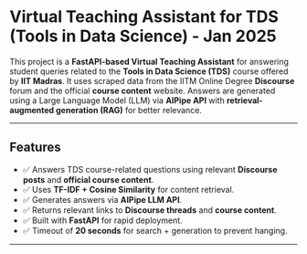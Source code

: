 # Virtual Teaching Assistant for TDS (Tools in Data Science) - Jan 2025

This project is a **FastAPI-based Virtual Teaching Assistant** for answering student queries related to the **Tools in Data Science (TDS)** course offered by **IIT Madras**. It uses scraped data from the IITM Online Degree **Discourse** forum and the official **course content** website. Answers are generated using a Large Language Model (LLM) via **AIPipe API** with **retrieval-augmented generation (RAG)** for better relevance.

---

## Features

- ✅ Answers TDS course-related questions using relevant **Discourse posts** and **official course content**.
- ✅ Uses **TF-IDF + Cosine Similarity** for content retrieval.
- ✅ Generates answers via **AIPipe LLM API**.
- ✅ Returns relevant links to **Discourse threads** and **course content**.
- ✅ Built with **FastAPI** for rapid deployment.
- ✅ Timeout of **20 seconds** for search + generation to prevent hanging.

---

